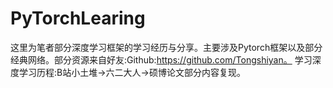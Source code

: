 # PyTorchLearing
这里为笔者部分深度学习框架的学习经历与分享。主要涉及Pytorch框架以及部分经典网络。部分资源来自好友:Github:https://github.com/Tongshiyan。
学习深度学习历程:B站小土堆->六二大人->硕博论文部分内容复现。
